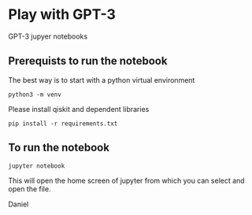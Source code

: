 # Play with GPT-3
GPT-3 jupyer notebooks



## Prerequists to run the notebook

The best way is to start with a python virtual environment

```
python3 -m venv
```

Please install qiskit and dependent libraries

```
pip install -r requirements.txt
```

## To run the notebook

```
jupyter notebook
```

This will open the home screen of jupyter from which you can select and open the file.


Daniel
